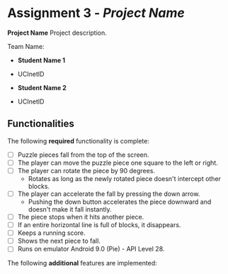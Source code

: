 

# Assignment 3 - *_Project Name_*



****Project Name**** Project description.



Team Name:

* ****Student Name 1****

- UCInetID

* ****Student Name 2****

- UCInetID



## Functionalities

[//]: # (Write [x] to mark off what was accomplished.<br/>)

The following ****required**** functionality is complete:

* [ ] Puzzle pieces fall from the top of the screen.
* [ ] The player can move the puzzle piece one square to the left or right.
* [ ]  The player can rotate the piece by 90 degrees.
	* Rotates as long as the newly rotated piece doesn't intercept other blocks.
* [ ] The player can accelerate the fall by pressing the down arrow.
	- Pushing the down button accelerates the piece downward and doesn't make it fall instantly.
* [ ]  The piece stops when it hits another piece.
* [ ]  If an entire horizontal line is full of blocks, it disappears.
* [ ]  Keeps a running score.
* [ ]  Shows the next piece to fall.
* [ ]  Runs on emulator Android 9.0 (Pie) - API Level 28.

[//]: # (* [ ] Got any features?)
The following ****additional**** features are implemented:<br/>
